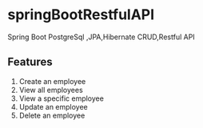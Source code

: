 # springBootRestfulAPI
Spring Boot PostgreSql ,JPA,Hibernate CRUD,Restful API 

## Features

1. Create an employee
2. View all employees
3. View a specific employee
4. Update an employee
5. Delete an employee
